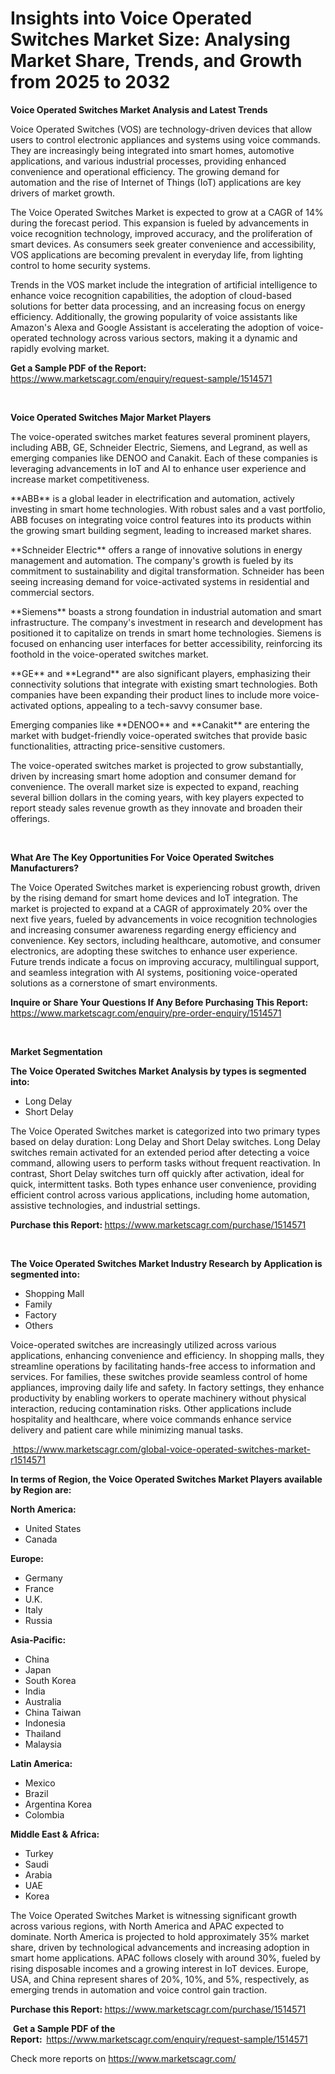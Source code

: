 <p><h1>Insights into Voice Operated Switches Market Size: Analysing Market Share, Trends, and Growth from 2025 to 2032</h1></p><p><strong>Voice Operated Switches Market Analysis and Latest Trends</strong></p>
<p><p>Voice Operated Switches (VOS) are technology-driven devices that allow users to control electronic appliances and systems using voice commands. They are increasingly being integrated into smart homes, automotive applications, and various industrial processes, providing enhanced convenience and operational efficiency. The growing demand for automation and the rise of Internet of Things (IoT) applications are key drivers of market growth.</p><p>The Voice Operated Switches Market is expected to grow at a CAGR of 14% during the forecast period. This expansion is fueled by advancements in voice recognition technology, improved accuracy, and the proliferation of smart devices. As consumers seek greater convenience and accessibility, VOS applications are becoming prevalent in everyday life, from lighting control to home security systems.</p><p>Trends in the VOS market include the integration of artificial intelligence to enhance voice recognition capabilities, the adoption of cloud-based solutions for better data processing, and an increasing focus on energy efficiency. Additionally, the growing popularity of voice assistants like Amazon's Alexa and Google Assistant is accelerating the adoption of voice-operated technology across various sectors, making it a dynamic and rapidly evolving market.</p></p>
<p><strong>Get a Sample PDF of the Report:&nbsp;</strong> <a href="https://www.marketscagr.com/enquiry/request-sample/1514571?utm_campaign=3495&utm_medium=2&utm_source=Github&utm_content=ia&utm_term=29032025&utm_id=voice-operated-switches">https://www.marketscagr.com/enquiry/request-sample/1514571</a></p>
<p>&nbsp;</p>
<p><strong>Voice Operated Switches Major Market Players</strong></p>
<p><p>The voice-operated switches market features several prominent players, including ABB, GE, Schneider Electric, Siemens, and Legrand, as well as emerging companies like DENOO and Canakit. Each of these companies is leveraging advancements in IoT and AI to enhance user experience and increase market competitiveness.</p><p>**ABB** is a global leader in electrification and automation, actively investing in smart home technologies. With robust sales and a vast portfolio, ABB focuses on integrating voice control features into its products within the growing smart building segment, leading to increased market shares.</p><p>**Schneider Electric** offers a range of innovative solutions in energy management and automation. The company's growth is fueled by its commitment to sustainability and digital transformation. Schneider has been seeing increasing demand for voice-activated systems in residential and commercial sectors.</p><p>**Siemens** boasts a strong foundation in industrial automation and smart infrastructure. The company's investment in research and development has positioned it to capitalize on trends in smart home technologies. Siemens is focused on enhancing user interfaces for better accessibility, reinforcing its foothold in the voice-operated switches market.</p><p>**GE** and **Legrand** are also significant players, emphasizing their connectivity solutions that integrate with existing smart technologies. Both companies have been expanding their product lines to include more voice-activated options, appealing to a tech-savvy consumer base.</p><p>Emerging companies like **DENOO** and **Canakit** are entering the market with budget-friendly voice-operated switches that provide basic functionalities, attracting price-sensitive customers.</p><p>The voice-operated switches market is projected to grow substantially, driven by increasing smart home adoption and consumer demand for convenience. The overall market size is expected to expand, reaching several billion dollars in the coming years, with key players expected to report steady sales revenue growth as they innovate and broaden their offerings.</p></p>
<p>&nbsp;</p>
<p><strong>What Are The Key Opportunities For Voice Operated Switches Manufacturers?</strong></p>
<p><p>The Voice Operated Switches market is experiencing robust growth, driven by the rising demand for smart home devices and IoT integration. The market is projected to expand at a CAGR of approximately 20% over the next five years, fueled by advancements in voice recognition technologies and increasing consumer awareness regarding energy efficiency and convenience. Key sectors, including healthcare, automotive, and consumer electronics, are adopting these switches to enhance user experience. Future trends indicate a focus on improving accuracy, multilingual support, and seamless integration with AI systems, positioning voice-operated solutions as a cornerstone of smart environments.</p></p>
<p><strong>Inquire or Share Your Questions If Any Before Purchasing This Report:</strong> <a href="https://www.marketscagr.com/enquiry/pre-order-enquiry/1514571?utm_campaign=3495&utm_medium=2&utm_source=Github&utm_content=ia&utm_term=29032025&utm_id=voice-operated-switches">https://www.marketscagr.com/enquiry/pre-order-enquiry/1514571</a></p>
<p>&nbsp;</p>
<p><strong>Market Segmentation</strong></p>
<p><strong>The Voice Operated Switches Market Analysis by types is segmented into:</strong></p>
<p><ul><li>Long Delay</li><li>Short Delay</li></ul></p>
<p><p>The Voice Operated Switches market is categorized into two primary types based on delay duration: Long Delay and Short Delay switches. Long Delay switches remain activated for an extended period after detecting a voice command, allowing users to perform tasks without frequent reactivation. In contrast, Short Delay switches turn off quickly after activation, ideal for quick, intermittent tasks. Both types enhance user convenience, providing efficient control across various applications, including home automation, assistive technologies, and industrial settings.</p></p>
<p><strong>Purchase this Report:&nbsp;</strong><a href="https://www.marketscagr.com/purchase/1514571?utm_campaign=3495&utm_medium=2&utm_source=Github&utm_content=ia&utm_term=29032025&utm_id=voice-operated-switches">https://www.marketscagr.com/purchase/1514571</a></p>
<p>&nbsp;</p>
<p><strong>The Voice Operated Switches Market Industry Research by Application is segmented into:</strong></p>
<p><ul><li>Shopping Mall</li><li>Family</li><li>Factory</li><li>Others</li></ul></p>
<p><p>Voice-operated switches are increasingly utilized across various applications, enhancing convenience and efficiency. In shopping malls, they streamline operations by facilitating hands-free access to information and services. For families, these switches provide seamless control of home appliances, improving daily life and safety. In factory settings, they enhance productivity by enabling workers to operate machinery without physical interaction, reducing contamination risks. Other applications include hospitality and healthcare, where voice commands enhance service delivery and patient care while minimizing manual tasks.</p></p>
<p><a href="https://www.marketscagr.com/global-voice-operated-switches-market-r1514571?utm_campaign=3495&utm_medium=2&utm_source=Github&utm_content=ia&utm_term=29032025&utm_id=voice-operated-switches">&nbsp;https://www.marketscagr.com/global-voice-operated-switches-market-r1514571</a></p>
<p><strong>In terms of Region, the Voice Operated Switches Market Players available by Region are:</strong></p>
<p>
    <p> <strong> North America: </strong>
        <ul>
            <li>United States</li>
            <li>Canada</li>
        </ul>
        </p> 
    <p> <strong> Europe: </strong>
        <ul>
            <li>Germany</li>
            <li>France</li>
            <li>U.K.</li>
            <li>Italy</li>
            <li>Russia</li>
        </ul>
        </p> 
    <p> <strong> Asia-Pacific: </strong>
        <ul>
            <li>China</li>
            <li>Japan</li>
            <li>South Korea</li>
            <li>India</li>
            <li>Australia</li>
            <li>China Taiwan</li>
            <li>Indonesia</li>
            <li>Thailand</li>
            <li>Malaysia</li>
        </ul>
        </p> 
    <p> <strong> Latin America: </strong>
        <ul>
            <li>Mexico</li>
            <li>Brazil</li>
            <li>Argentina Korea</li>
            <li>Colombia</li>
        </ul>
        </p> 
    <p> <strong> Middle East & Africa: </strong>
        <ul>
            <li>Turkey</li>
            <li>Saudi</li>
            <li>Arabia</li>
            <li>UAE</li>
            <li>Korea</li>
        </ul>
    </p>
    </p>
<p><p>The Voice Operated Switches Market is witnessing significant growth across various regions, with North America and APAC expected to dominate. North America is projected to hold approximately 35% market share, driven by technological advancements and increasing adoption in smart home applications. APAC follows closely with around 30%, fueled by rising disposable incomes and a growing interest in IoT devices. Europe, USA, and China represent shares of 20%, 10%, and 5%, respectively, as emerging trends in automation and voice control gain traction.</p></p>
<p><strong>Purchase this Report: </strong><a href="https://www.marketscagr.com/purchase/1514571?utm_campaign=3495&utm_medium=2&utm_source=Github&utm_content=ia&utm_term=29032025&utm_id=voice-operated-switches">https://www.marketscagr.com/purchase/1514571</a></p>
<p>&nbsp;<strong>Get a Sample PDF of the Report:&nbsp;&nbsp;</strong><a href="https://www.marketscagr.com/enquiry/request-sample/1514571?utm_campaign=3495&utm_medium=2&utm_source=Github&utm_content=ia&utm_term=29032025&utm_id=voice-operated-switches">https://www.marketscagr.com/enquiry/request-sample/1514571</a></p>
<p><strong></strong></p>
<p>Check more reports on <a href="https://www.marketscagr.com/?utm_campaign=3495&utm_medium=2&utm_source=Github&utm_content=ia&utm_term=29032025&utm_id=voice-operated-switches">https://www.marketscagr.com/</a></p>